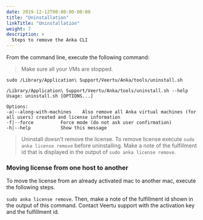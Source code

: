 ```yaml
---
date: 2019-12-12T00:00:00-00:00
title: "Uninstallation"
linkTitle: "Uninstallation"
weight: 7
description: >
  Steps to remove the Anka CLI
---
```


From the command line, execute the following command:

> Make sure all your VMs are stopped.

`sudo /Library/Application\ Support/Veertu/Anka/tools/uninstall.sh`

```
/Library/Application\ Support/Veertu/Anka/tools/uninstall.sh --help
Usage: uninstall.sh [OPTIONS...]

Options:
-a|--along-with-machines	Also remove all Anka virtual machines (for all users) created and license information
-f|--force			Force mode (do not ask user confirmation)
-h|--help			Show this message
```

> Uninstall doesn't remove the license. To remove license execute `sudo anka license remove` before uninstalling. Make a note of the fulfillment id that is displayed in the output of `sudo anka license remove`.

### Moving license from one host to another

To move the license from an already activated mac to another mac, execute the following steps.

`sudo anka license remove`. Then, make a note of the fulfillment id shown in the output of this command. Contact Veertu support with the activation key and the fulfillment id.


